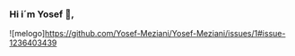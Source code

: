 ### Hi i´m Yosef 👋, 

![melogo]https://github.com/Yosef-Meziani/Yosef-Meziani/issues/1#issue-1236403439



<!--
**Yosef-Meziani/Yosef-Meziani** is a ✨ _special_ ✨ repository because its `README.md` (this file) appears on your GitHub profile.

Here are some ideas to get you started:

- 🔭 I’m currently working on ...
- 🌱 I’m currently learning ...
- 👯 I’m looking to collaborate on ...
- 🤔 I’m looking for help with ...
- 💬 Ask me about ...
- 📫 How to reach me: ...
- 😄 Pronouns: ...
- ⚡ Fun fact: ...
-->
